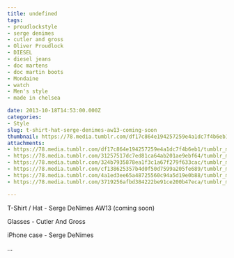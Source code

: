 ```yaml
---
title: undefined
tags:
- proudlockstyle
- serge denimes
- cutler and gross
- Oliver Proudlock
- DIESEL
- diesel jeans
- doc martens
- doc martin boots
- Mondaine
- watch
- Men's style
- made in chelsea

date: 2013-10-18T14:53:00.000Z
categories:
- Style
slug: t-shirt-hat-serge-denimes-aw13-coming-soon
thumbnail: https://78.media.tumblr.com/df17c864e194257259e4a1dc7f4b6eb1/tumblr_muvdd2nowI1rhrm24o2_540.jpg
attachments:
- https://78.media.tumblr.com/df17c864e194257259e4a1dc7f4b6eb1/tumblr_muvdd2nowI1rhrm24o2_1280.jpg
- https://78.media.tumblr.com/31257517dc7ed81ca64ab201ae9ebf64/tumblr_muvdd2nowI1rhrm24o1_1280.jpg
- https://78.media.tumblr.com/324b7935878ea1f3c1a67f279f633cac/tumblr_muvdd2nowI1rhrm24o3_1280.jpg
- https://78.media.tumblr.com/cf138625357b4d0f50d7599a205fe689/tumblr_muvdd2nowI1rhrm24o5_1280.jpg
- https://78.media.tumblr.com/4a1ed3ee65a48725560c94a5d19e0b88/tumblr_muvdd2nowI1rhrm24o4_1280.jpg
- https://78.media.tumblr.com/3719256afbd384222be91ce200b47eca/tumblr_muvdd2nowI1rhrm24o6_1280.jpg

---
```


T-Shirt / Hat - Serge DeNimes AW13 (coming soon)

  Glasses - Cutler And Gross 

  iPhone case - Serge DeNimes  

 ...
